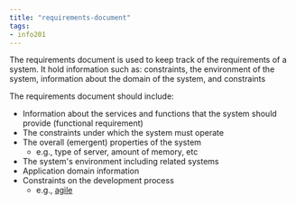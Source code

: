 ```yaml
---
title: "requirements-document"
tags: 
- info201
---
```


The requirements document is used to keep track of the requirements of a system. It hold information such as: constraints, the environment of the system, information about the domain of the system, and constraints

The requirements document should include:
- Information about the services and functions that the system should provide (functional requirement)
- The constraints under which the system must operate
- The overall (emergent) properties of the system
	- e.g., type of server, amount of memory, etc
- The system's environment including related systems
- Application domain information
- Constraints on the development process
	- e.g., [agile](agile.md)
